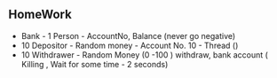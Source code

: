 ## HomeWork

* Bank - 1 Person - AccountNo, Balance (never go negative)
* 10  Depositor - Random money - Account No. 10 - Thread ()
* 10  Withdrawer - Random Money (0 -100 ) withdraw, bank account ( Killing , Wait for some time - 2 seconds)
